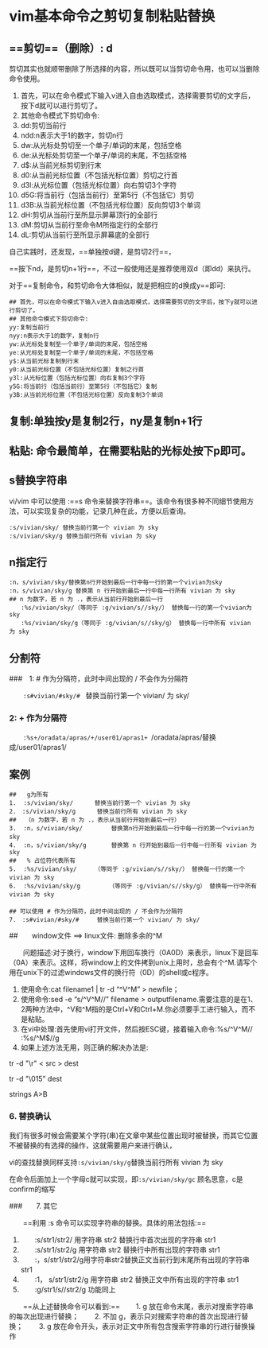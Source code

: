 # vim基本命令之剪切复制粘贴替换

## ==剪切==（删除）: d

剪切其实也就顺带删除了所选择的内容，所以既可以当剪切命令用，也可以当删除命令使用。

1.  首先，可以在命令模式下输入v进入自由选取模式，选择需要剪切的文字后，按下d就可以进行剪切了。
2.  其他命令模式下剪切命令:
3. dd:剪切当前行
4. ndd:n表示大于1的数字，剪切n行
5. dw:从光标处剪切至一个单子/单词的末尾，包括空格
6. de:从光标处剪切至一个单子/单词的末尾，不包括空格
7. d$:从当前光标剪切到行末
8. d0:从当前光标位置（不包括光标位置）剪切之行首
9. d3l:从光标位置（包括光标位置）向右剪切3个字符
10. d5G:将当前行（包括当前行）至第5行（不包括它）剪切
11. d3B:从当前光标位置（不包括光标位置）反向剪切3个单词
12. dH:剪切从当前行至所显示屏幕顶行的全部行
13. dM:剪切从当前行至命令M所指定行的全部行
14. dL:剪切从当前行至所显示屏幕底的全部行

自己实践时，还发现，==单独按d键，是剪切2行==，

==按下nd，是剪切n+1行==，不过一般使用还是推荐使用双d（即dd）来执行。

对于==复制命令，和剪切命令大体相似，就是把相应的d换成y==即可:


```shell
## 首先，可以在命令模式下输入v进入自由选取模式，选择需要剪切的文字后，按下y就可以进行剪切了。
## 其他命令模式下剪切命令:
yy:复制当前行
nyy:n表示大于1的数字，复制n行
yw:从光标处复制至一个单子/单词的末尾，包括空格
ye:从光标处复制至一个单子/单词的末尾，不包括空格
y$:从当前光标复制到行末
y0:从当前光标位置（不包括光标位置）复制之行首
y3l:从光标位置（包括光标位置）向右复制3个字符
y5G:将当前行（包括当前行）至第5行（不包括它）复制
y3B:从当前光标位置（不包括光标位置）反向复制3个单词
```

## 复制:单独按y是复制2行，ny是复制n+1行

## 粘贴: 命令最简单，在需要粘贴的光标处按下p即可。

## s替换字符串

vi/vim 中可以使用 :==s 命令来替换字符串==。该命令有很多种不同细节使用方法，可以实现复杂的功能，记录几种在此，方便以后查询。 
```shell
:s/vivian/sky/ 替换当前行第一个 vivian 为 sky 
:s/vivian/sky/g 替换当前行所有 vivian 为 sky 
```
## n指定行

```shell
:n，s/vivian/sky/替换第n行开始到最后一行中每一行的第一个vivian为sky　　　
:n，s/vivian/sky/g 替换第 n 行开始到最后一行中每一行所有 vivian 为 sky 
## n 为数字，若 n 为 .，表示从当前行开始到最后一行 
　　:%s/vivian/sky/（等同于 :g/vivian/s//sky/） 替换每一行的第一个vivian为sky 
　　:%s/vivian/sky/g（等同于 :g/vivian/s//sky/g） 替换每一行中所有 vivian 为 sky 
```
## 分割符

###　1: # 作为分隔符，此时中间出现的 / 不会作为分隔符

　　`:s#vivian/#sky/# ` 替换当前行第一个 vivian/ 为 sky/ 
###    2: + 作为分隔符

　　`:%s+/oradata/apras/+/user01/apras1+ `/oradata/apras/替换成/user01/apras1/ 

## 案例

```shell
##   g为所有
1.  :s/vivian/sky/ 		替换当前行第一个 vivian 为 sky
2.　:s/vivian/sky/g 		替换当前行所有 vivian 为 sky 
##　　（n 为数字，若 n 为 .，表示从当前行开始到最后一行）  
3.  :n，s/vivian/sky/		替换第n行开始到最后一行中每一行的第一个vivian为sky　　　
4.  :n，s/vivian/sky/g 		替换第 n 行开始到最后一行中每一行所有 vivian 为 sky
##   % 占位符代表所有
5.  :%s/vivian/sky/		（等同于 :g/vivian/s//sky/） 替换每一行的第一个 vivian 为 sky 
6.  :%s/vivian/sky/g		（等同于 :g/vivian/s//sky/g） 替换每一行中所有 vivian 为 sky 
　 
## 可以使用 # 作为分隔符，此时中间出现的 / 不会作为分隔符 
7.　:s#vivian/#sky/# 	替换当前行第一个 vivian/ 为 sky/ 
```
##　　window文件 ==> linux文件:   删除多余的^M 

　　问题描述:对于换行，window下用回车换行（0A0D）来表示，linux下是回车（0A）来表示。这样，将window上的文件拷到unix上用时，总会有个^M.请写个用在unix下的过滤windows文件的换行符（0D）的shell或c程序。 

1. 使用命令:cat filename1 | tr -d “^V^M” > newfile； 
2. 使用命令:sed -e “s/^V^M//” filename > outputfilename.需要注意的是在1、2两种方法中，^V和^M指的是Ctrl+V和Ctrl+M.你必须要手工进行输入，而不是粘贴。 
3. 在vi中处理:首先使用vi打开文件，然后按ESC键，接着输入命令:%s/^V^M// :%s/^M$//g 
4. 如果上述方法无用，则正确的解决办法是:

tr -d \"\\r\" < src > dest 

tr -d \"\\015\" dest

strings A>B

###   6. 替换确认

我们有很多时候会需要某个字符(串)在文章中某些位置出现时被替换，而其它位置不被替换的有选择的操作，这就需要用户来进行确认，

vi的查找替换同样支持`
:s/vivian/sky/g `替换当前行所有 vivian 为 sky 
      

在命令后面加上一个字母c就可以实现，即`:s/vivian/sky/gc`
     顾名思意，c是confirm的缩写

###　　7. 其它

　　==利用 :s 命令可以实现字符串的替换。具体的用法包括:== 
  1. 　　:s/str1/str2/ 用字符串 str2 替换行中首次出现的字符串 str1 
  2. 　　:s/str1/str2/g 用字符串 str2 替换行中所有出现的字符串 str1 
  3. 　　:，s/str1/str2/g用字符串str2替换正文当前行到末尾所有出现的字符串str1　　　
  4. 　　:1， s/str1/str2/g 用字符串 str2 替换正文中所有出现的字符串 str1 
  5. 　　:g/str1/s//str2/g 功能同上 

　　==从上述替换命令可以看到:==
　　1. g 放在命令末尾，表示对搜索字符串的每次出现进行替换；
　　2. 不加 g，表示只对搜索字符串的首次出现进行替换；
　　3. g 放在命令开头，表示对正文中所有包含搜索字符串的行进行替换操作
